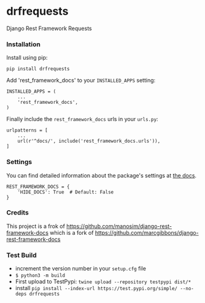 # drfrequests

Django Rest Framework Requests



### Installation

Install using pip:

    pip install drfrequests

Add 'rest_framework_docs' to your `INSTALLED_APPS` setting:

    INSTALLED_APPS = (
        ...
        'rest_framework_docs',
    )

Finally include the `rest_framework_docs` urls in your `urls.py`:

    urlpatterns = [
        ...
        url(r'^docs/', include('rest_framework_docs.urls')),
    ]


### Settings
You can find detailed information about the package's settings at [the docs](http://drfdocs.com/settings/).

    REST_FRAMEWORK_DOCS = {
        'HIDE_DOCS': True  # Default: False
    }


### Credits

This project is a frok of <https://github.com/manosim/django-rest-framework-docs> which is a fork of <https://github.com/marcgibbons/django-rest-framework-docs>


### Test Build

* increment the version number in your `setup.cfg` file
* `$ python3 -m build`
* First upload to TestPypi: `twine upload --repository testpypi dist/*`
* install `pip install --index-url https://test.pypi.org/simple/ --no-deps drfrequests`

